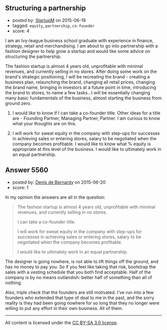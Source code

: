 ## Structuring a partnership

- posted by: [StartupM](https://stackexchange.com/users/6494982/startupm) on 2015-06-19
- tagged: `equity`, `partnership`, `co-founder`
- score: 4

<p>I am an Ivy-league business school graduate with experience in finance, strategy, retail and merchandising.  I am about to go into partnership with a fashion designer to help grow a startup and would like some advice on structuring the partnership. </p>

<p>The fashion startup is almost 4 years old, unprofitable with minimal revenues, and currently selling in no stores.  After doing some work on the brand's strategic positioning, I will be recreating the brand - creating a business plan, relaunching the brand, changing all retail prices, changing the brand name, bringing in investors at a future point in time, introducing the brand to stores, to name a few tasks...I will be essentially changing many basic fundamentals of the business, almost starting the business from ground zero. </p>

<ol>
<li><p>I would like to know if I can take a co-founder title.  Other ideas for a title are - Founding Partner, Managing Partner, Partner.  I am curious to know what your thoughts are on this.</p></li>
<li><p>I will work for sweat equity in the company with step-ups for successes in achieving sales or entering stores, salary to be negotiated when the company becomes profitable.  I would like to know what % equity is appropriate at this level of the business.  I would like to ultimately work in an equal partnership.</p></li>
</ol>



## Answer 5560

- posted by: [Denis de Bernardy](https://stackexchange.com/users/182468/denis-de-bernardy) on 2015-06-20
- score: 1

<p>In my opinion the answers are all in the question:</p>

<blockquote>
  <p>The fashion startup is almost 4 years old, unprofitable with minimal revenues, and currently selling in no stores.</p>
  
  <p>I can take a co-founder title.</p>
  
  <p>I will work for sweat equity in the company with step-ups for successes in achieving sales or entering stores, salary to be negotiated when the company becomes profitable.</p>
  
  <p>I would like to ultimately work in an equal partnership.</p>
</blockquote>

<p>The designer is going nowhere, is not able to lift things off the ground, and has no money to pay you. So if you feel like taking that risk, bootstrap the sales with a vesting schedule that you both find acceptable. Half of the company is by no means outlandish: better half of something than all of nothing.</p>

<p>Also, triple check that the founders are still motivated. I've run into a few founders who extended that type of deal to me in the past, and the sorry reality is they had been going nowhere for so long that they no longer were willing to put any effort in their own business. All of them.</p>




---

All content is licensed under the [CC BY-SA 3.0 license](https://creativecommons.org/licenses/by-sa/3.0/).
